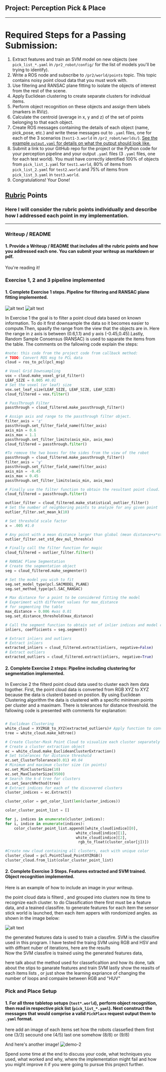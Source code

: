 ## Project: Perception Pick & Place
---
# Required Steps for a Passing Submission:
1. Extract features and train an SVM model on new objects (see `pick_list_*.yaml` in `/pr2_robot/config/` for the list of models you'll be trying to identify). 
2. Write a ROS node and subscribe to `/pr2/world/points` topic. This topic contains noisy point cloud data that you must work with.
3. Use filtering and RANSAC plane fitting to isolate the objects of interest from the rest of the scene.
4. Apply Euclidean clustering to create separate clusters for individual items.
5. Perform object recognition on these objects and assign them labels (markers in RViz).
6. Calculate the centroid (average in x, y and z) of the set of points belonging to that each object.
7. Create ROS messages containing the details of each object (name, pick_pose, etc.) and write these messages out to `.yaml` files, one for each of the 3 scenarios (`test1-3.world` in `/pr2_robot/worlds/`).  [See the example `output.yaml` for details on what the output should look like.](https://github.com/udacity/RoboND-Perception-Project/blob/master/pr2_robot/config/output.yaml)  
8. Submit a link to your GitHub repo for the project or the Python code for your perception pipeline and your output `.yaml` files (3 `.yaml` files, one for each test world).  You must have correctly identified 100% of objects from `pick_list_1.yaml` for `test1.world`, 80% of items from `pick_list_2.yaml` for `test2.world` and 75% of items from `pick_list_3.yaml` in `test3.world`.
9. Congratulations!  Your Done!

## [Rubric](https://review.udacity.com/#!/rubrics/1067/view) Points
### Here I will consider the rubric points individually and describe how I addressed each point in my implementation.  

[image1]: Images/table.PNG
[image2]: Images/items_without_table.PNG
[image4]: Images/training.PNG

---
### Writeup / README

#### 1. Provide a Writeup / README that includes all the rubric points and how you addressed each one.  You can submit your writeup as markdown or pdf.  

You're reading it!

### Exercise 1, 2 and 3 pipeline implemented
#### 1. Complete Exercise 1 steps. Pipeline for filtering and RANSAC plane fitting implemented.


![alt text][image1]
![alt text][image2]

In Exercise 1 the goal is to filter a point cloud data based on known information. To do it first downsample the data so it becomes easier to compute.Then, spasify the range from the view that the objects are in. Here the range in z axis is between (0.6,1.1) and y axis (-0.45,0.45).Lastly, Random Sample Consensus (RANSAC) is used to saparate the items from the table. The comments on the fallowing code explain the steps:

```python
#note: this code from the project code from callback method:
# TODO: Convert ROS msg to PCL data
cloud = ros_to_pcl(pcl_msg)

# Voxel Grid Downsampling
vox = cloud.make_voxel_grid_filter()
LEAF_SIZE = 0.005 #0.01   
# Set the voxel (or leaf) size  
vox.set_leaf_size(LEAF_SIZE, LEAF_SIZE, LEAF_SIZE)
cloud_filtered = vox.filter()

# PassThrough Filter
passthrough = cloud_filtered.make_passthrough_filter()

# Assign axis and range to the passthrough filter object.
filter_axis = 'z'
passthrough.set_filter_field_name(filter_axis)
axis_min = 0.6 
axis_max = 1.1
passthrough.set_filter_limits(axis_min, axis_max)
cloud_filtered = passthrough.filter()

#To remove the two boxes for the sides from the view of the robot
passthrough = cloud_filtered.make_passthrough_filter()
filter_axis = 'y'
passthrough.set_filter_field_name(filter_axis)
axis_min = -0.45 
axis_max = 0.45 
passthrough.set_filter_limits(axis_min, axis_max)

# Finally use the filter function to obtain the resultant point cloud.
cloud_filtered = passthrough.filter()

outlier_filter = cloud_filtered.make_statistical_outlier_filter()
# Set the number of neighboring points to analyze for any given point
outlier_filter.set_mean_k(10)

# Set threshold scale factor
x = .005 #1.0

# Any point with a mean distance larger than global (mean distance+x*std_dev) will be considered outlier
outlier_filter.set_std_dev_mul_thresh(x)

# Finally call the filter function for magic
cloud_filtered = outlier_filter.filter()

# RANSAC Plane Segmentation
# Create the segmentation object
seg = cloud_filtered.make_segmenter()

# Set the model you wish to fit 
seg.set_model_type(pcl.SACMODEL_PLANE)
seg.set_method_type(pcl.SAC_RANSAC)

# Max distance for a point to be considered fitting the model
# Experiment with different values for max_distance 
# for segmenting the table
max_distance = 0.006 #was 0.01
seg.set_distance_threshold(max_distance)

# Call the segment function to obtain set of inlier indices and model coefficients
inliers, coefficients = seg.segment()

# Extract inliers and outliers
# Extract inliers
extracted_inliers = cloud_filtered.extract(inliers, negative=False)
# Extract outliers
extracted_outliers = cloud_filtered.extract(inliers, negative=True)
```


#### 2. Complete Exercise 2 steps: Pipeline including clustering for segmentation implemented.  

In Exercise 2 the filterd point cloud data used to cluster each item data togother. First, the point cloud data is converted from RGB XYZ to XYZ because the data is clusterd based on postion. By using Euclidean Clustering algorithm the data is clustered with a specific minimam points per cluster and a maximam. There is tolerances for distance threshold. the fallowing code is presented with comments for explanation:

```python

# Euclidean Clustering
white_cloud = XYZRGB_to_XYZ(extracted_outliers)# Apply function to convert XYZRGB to XYZ
tree = white_cloud.make_kdtree()

# Create Cluster-Mask Point Cloud to visualize each cluster separately
# Create a cluster extraction object
ec = white_cloud.make_EuclideanClusterExtraction()
# Set tolerances for distance threshold 
ec.set_ClusterTolerance(0.01) #0.04
# Minimum and maximum cluster size (in points)
ec.set_MinClusterSize(10) 
ec.set_MaxClusterSize(9500)
# Search the k-d tree for clusters
ec.set_SearchMethod(tree)
# Extract indices for each of the discovered clusters
cluster_indices = ec.Extract()

cluster_color = get_color_list(len(cluster_indices))

color_cluster_point_list = []

for j, indices in enumerate(cluster_indices):
for i, indice in enumerate(indices):
    color_cluster_point_list.append([white_cloud[indice][0],
                                white_cloud[indice][1],
                                white_cloud[indice][2],
                                 rgb_to_float(cluster_color[j])])

#Create new cloud containing all clusters, each with unique color
cluster_cloud = pcl.PointCloud_PointXYZRGB()
cluster_cloud.from_list(color_cluster_point_list)
```

#### 2. Complete Exercise 3 Steps.  Features extracted and SVM trained.  Object recognition implemented.
Here is an example of how to include an image in your writeup.

the point cloud data is filterd , and grouped into clusters now its time to recognize each cluster. to do Classification there first must be a feature data, and a teained classifire. to generate features for each item the sensor stick world is launched, then each item appers with rondomized angles. as shown in the image below:

![alt text][image4]

the generated features data is used to train a classfire. SVM is the classifire used in this program. I have tested the traing SVM using RGB and HSV and with diffrant nuber of iterations, here are the results  
Now the SVM classfire is trained using the generated features data, 

here talk about the method used for classeficaltion and how its done, talk about the stips to ganarate features and train SVM
lastly show the reaslts of each items lists , or just show the learning expriance of changing the number of loops and compaire between 
RGB and "HUV" 

### Pick and Place Setup

#### 1. For all three tabletop setups (`test*.world`), perform object recognition, then read in respective pick list (`pick_list_*.yaml`). Next construct the messages that would comprise a valid `PickPlace` request output them to `.yaml` format.

here add an image of each items set how the robots classefied them first one (3/3) secound one (4/5) last one somehow (8/8) or (9/8)



And here's another image! 
![demo-2](https://user-images.githubusercontent.com/20687560/28748286-9f65680e-7468-11e7-83dc-f1a32380b89c.png)

Spend some time at the end to discuss your code, what techniques you used, what worked and why, where the implementation might fail and how you might improve it if you were going to pursue this project further.  



